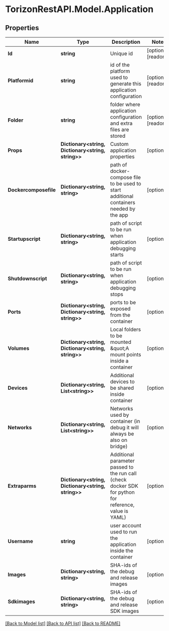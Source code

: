
# TorizonRestAPI.Model.Application

## Properties

Name | Type | Description | Notes
------------ | ------------- | ------------- | -------------
**Id** | **string** | Unique id | [optional] [readonly] 
**Platformid** | **string** | id of the platform used to generate this application configuration | [optional] [readonly] 
**Folder** | **string** | folder where application configuration and extra files are stored | [optional] [readonly] 
**Props** | **Dictionary&lt;string, Dictionary&lt;string, string&gt;&gt;** | Custom application properties | [optional] 
**Dockercomposefile** | **Dictionary&lt;string, string&gt;** | path of docker-compose file to be used to start additional containers needed by the app | [optional] 
**Startupscript** | **Dictionary&lt;string, string&gt;** | path of script to be run when application debugging starts | [optional] 
**Shutdownscript** | **Dictionary&lt;string, string&gt;** | path of script to be run when application debugging stops | [optional] 
**Ports** | **Dictionary&lt;string, Dictionary&lt;string, string&gt;&gt;** | ports to be exposed from the container | [optional] 
**Volumes** | **Dictionary&lt;string, Dictionary&lt;string, string&gt;&gt;** | Local folders to be mounted \&quot;A mount points inside a container | [optional] 
**Devices** | **Dictionary&lt;string, List&lt;string&gt;&gt;** | Additional devices to be shared inside container | [optional] 
**Networks** | **Dictionary&lt;string, List&lt;string&gt;&gt;** | Networks used by container (in debug it will always be also on bridge) | [optional] 
**Extraparms** | **Dictionary&lt;string, Dictionary&lt;string, string&gt;&gt;** | Additional parameter passed to the run call (check docker SDK for python for reference, value is YAML) | [optional] 
**Username** | **string** | user account used to run the application inside the container | [optional] 
**Images** | **Dictionary&lt;string, string&gt;** | SHA-ids of the debug and release images | [optional] 
**Sdkimages** | **Dictionary&lt;string, string&gt;** | SHA-ids of the debug and release SDK images | [optional] 

[[Back to Model list]](../README.md#documentation-for-models)
[[Back to API list]](../README.md#documentation-for-api-endpoints)
[[Back to README]](../README.md)


